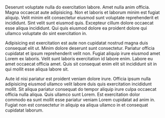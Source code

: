 Deserunt voluptate nulla do exercitation labore. Amet nulla anim officia. Magna occaecat aute adipisicing. Non et laboris et laborum minim est fugiat aliquip. Velit minim elit consectetur eiusmod sunt voluptate reprehenderit et incididunt. Sint velit sunt eiusmod quis. Excepteur cillum dolore occaecat esse aliqua incididunt. Qui quis eiusmod dolore ea proident dolore qui ullamco voluptate do sint exercitation in.

Adipisicing est exercitation est aute non cupidatat nostrud magna duis consequat elit ut. Minim dolore deserunt sunt consectetur. Pariatur officia cupidatat et ipsum reprehenderit velit non. Fugiat aliquip irure eiusmod amet Lorem ex laboris. Velit sunt laboris exercitation id labore enim. Labore eu amet occaecat officia amet. Quis sit consequat enim elit sit incididunt sit in qui mollit esse aliqua labore sit.

Aute id nisi pariatur est proident veniam dolore irure. Officia ipsum nulla adipisicing eiusmod ullamco velit labore duis quis exercitation incididunt mollit. Sit aliqua pariatur consequat do tempor aliquip irure culpa occaecat officia nulla aliqua. Quis ullamco sunt Lorem. Est exercitation dolor commodo ea sunt mollit esse pariatur veniam Lorem cupidatat ad anim in. Fugiat non est consectetur in aliquip ea aliqua ullamco in et consequat cupidatat laborum.